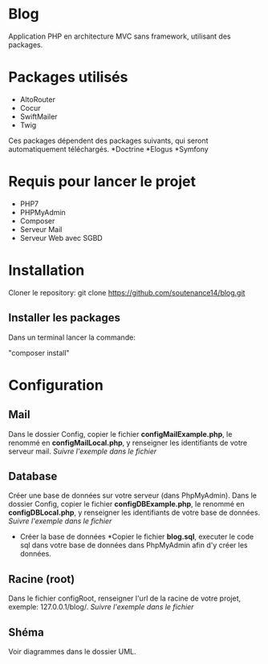 # Blog

Application PHP en architecture MVC sans framework, utilisant des packages.

# Packages utilisés

* AltoRouter
* Cocur
* SwiftMailer
* Twig

Ces packages dépendent des packages suivants, qui seront automatiquement téléchargés.
*Doctrine
*Elogus
*Symfony

# Requis pour lancer le projet

* PHP7
* PHPMyAdmin
* Composer
* Serveur Mail
* Serveur Web avec SGBD

# Installation
Cloner le repository:
git clone https://github.com/soutenance14/blog.git

## Installer les packages
Dans un terminal lancer la commande:

"composer install"

# Configuration

## Mail
Dans le dossier Config, copier le fichier __configMailExample.php__, le renommé en __configMailLocal.php__, y renseigner les identifiants de votre serveur mail.
*Suivre l'exemple dans le fichier*

## Database
Créer une base de données sur votre serveur (dans PhpMyAdmin).
Dans le dossier Config, copier le fichier __configDBExample.php__, le renommé en __configDBLocal.php__, y renseigner les identifiants de votre base de données.
*Suivre l'exemple dans le fichier*

* Créer la base de données
*Copier le fichier __blog.sql__, executer le code sql dans votre base de données dans PhpMyAdmin afin d'y créer les données.

## Racine (root)
Dans le fichier configRoot, renseigner l'url de la racine de votre projet, exemple: 127.0.0.1/blog/.
*Suivre l'exemple dans le fichier*

## Shéma

Voir diagrammes dans le dossier UML.


